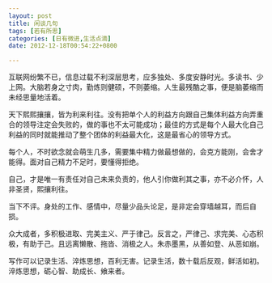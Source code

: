```yaml
---
layout: post
title: 闲谈几句
tags: [若有所思]
categories: [日有微进,生活点滴]
date: 2012-12-18T00:54:22+0800

---
```


互联网纷繁不已，信息过载不利深层思考，应多独处、多度安静时光。多读书、少上网。大脑若身之寸肉，勤炼则健硕，不则萎缩。人生最残酷之事，便是脑萎缩而未经思量地活着。

天下熙熙攘攘，皆为利来利往。没有把单个人的利益方向跟自己集体利益方向弄重合的领导注定会失败的，做的事也不太可能成功；最佳的方式是每个人最大化自己利益的同时就能推动了整个团体的利益最大化，这是最省心的领导方式。

每个人，不时欲念就会萌生几多，需要集中精力做最想做的，会克方能刚，会舍才能得。面对自己精力不足时，要懂得拒绝。

自己，才是唯一有责任对自己未来负责的，他人引你做利其之事，亦不必介怀，人非圣贤，熙攘利往。

当下不评。身处的工作、感情中，尽量少品头论足，是非定会穿墙越耳，而后自损。

众大成者，多积极进取、完美主义、严于律己。反言之，严律己、求完美、心态积极，有助于己。且远离懒散、拖沓、消极之人。朱赤墨黑，从善如登、从恶如崩。

写作可以记录生活、淬炼思想，百利无害。记录生活，数十载后反观，鲜活如初。淬炼思想，砺心智、助成长、飨来者。

 

 

 

 